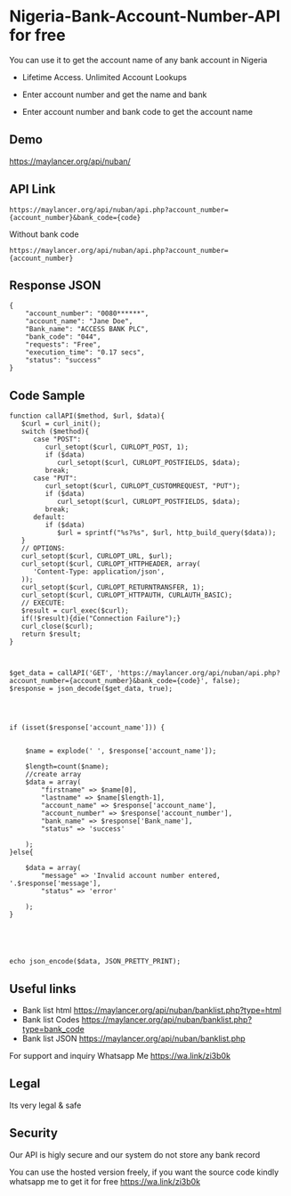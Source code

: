 # Nigeria-Bank-Account-Number-API for free 
You can use it to get the account name of any bank account in Nigeria


- Lifetime Access. Unlimited Account Lookups

- Enter account number and get the name and bank

- Enter account number and bank code to get the account name

## Demo 
https://maylancer.org/api/nuban/

## API Link
``` 
https://maylancer.org/api/nuban/api.php?account_number={account_number}&bank_code={code}
```

Without bank code
``` 
https://maylancer.org/api/nuban/api.php?account_number={account_number}
```


## Response JSON

``` 
{
    "account_number": "0080******",
    "account_name": "Jane Doe",
    "Bank_name": "ACCESS BANK PLC",
    "bank_code": "044",
    "requests": "Free",
    "execution_time": "0.17 secs",
    "status": "success"
}
```

## Code Sample 
```
function callAPI($method, $url, $data){
   $curl = curl_init();
   switch ($method){
      case "POST":
         curl_setopt($curl, CURLOPT_POST, 1);
         if ($data)
            curl_setopt($curl, CURLOPT_POSTFIELDS, $data);
         break;
      case "PUT":
         curl_setopt($curl, CURLOPT_CUSTOMREQUEST, "PUT");
         if ($data)
            curl_setopt($curl, CURLOPT_POSTFIELDS, $data);			 					
         break;
      default:
         if ($data)
            $url = sprintf("%s?%s", $url, http_build_query($data));
   }
   // OPTIONS:
   curl_setopt($curl, CURLOPT_URL, $url);
   curl_setopt($curl, CURLOPT_HTTPHEADER, array(
      'Content-Type: application/json',
   ));
   curl_setopt($curl, CURLOPT_RETURNTRANSFER, 1);
   curl_setopt($curl, CURLOPT_HTTPAUTH, CURLAUTH_BASIC);
   // EXECUTE:
   $result = curl_exec($curl);
   if(!$result){die("Connection Failure");}
   curl_close($curl);
   return $result;
}



$get_data = callAPI('GET', 'https://maylancer.org/api/nuban/api.php?account_number={account_number}&bank_code={code}', false);
$response = json_decode($get_data, true);




if (isset($response['account_name'])) {


	$name = explode(' ', $response['account_name']);

    $length=count($name);
	//create array
    $data = array(
    	"firstname" => $name[0],
    	"lastname" => $name[$length-1],
        "account_name" => $response['account_name'],
        "account_number" => $response['account_number'],
        "bank_name" => $response['Bank_name'],
        "status" => 'success'
        
    );
}else{

	$data = array(
        "message" => 'Invalid account number entered, '.$response['message'],
        "status" => 'error'
        
    );
}





echo json_encode($data, JSON_PRETTY_PRINT);

```

## Useful links 
  - Bank list html  https://maylancer.org/api/nuban/banklist.php?type=html
  - Bank list Codes https://maylancer.org/api/nuban/banklist.php?type=bank_code
  - Bank list JSON  https://maylancer.org/api/nuban/banklist.php
 

For support and inquiry Whatsapp Me https://wa.link/zi3b0k

## Legal
Its very legal & safe

## Security
Our API is higly secure and our system do not store any bank record

You can use the hosted version freely, if you want the source code kindly whatsapp me to get it for free https://wa.link/zi3b0k
